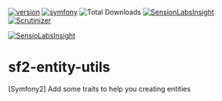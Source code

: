 [![version](https://img.shields.io/badge/version-1.0.0-green.svg)](https://github.com/steevanb/sf2-entity-utils/tree/1.0.0)
[![symfony](https://img.shields.io/badge/symfony-%3E%3D%202.3-blue.svg)](https://symfony.com/)
![Total Downloads](https://poser.pugx.org/steevanb/sf2-entity-utils/downloads)
[![SensionLabsInsight](https://img.shields.io/badge/SensionLabsInsight-platinum-brightgreen.svg)](https://insight.sensiolabs.com/projects/0098ee02-6361-438d-a219-120ade5040ac/analyses/8)
[![Scrutinizer](https://img.shields.io/badge/scrutinizer-10%2F10-brightgreen.svg)](https://scrutinizer-ci.com/g/steevanb/sf2-entity-utils/inspections/d1049a19-8cba-4c43-ba2f-bf2f95004be9)

[![SensioLabsInsight](https://insight.sensiolabs.com/projects/0098ee02-6361-438d-a219-120ade5040ac/big.png)](https://insight.sensiolabs.com/projects/0098ee02-6361-438d-a219-120ade5040ac)

# sf2-entity-utils
[Symfony2] Add some traits to help you creating entities
